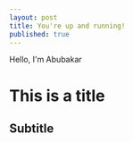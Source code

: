 ```yaml
---
layout: post
title: You're up and running!
published: true
---
```


Hello, I'm Abubakar

# This is a title
## Subtitle
